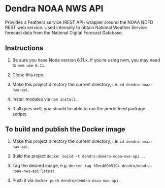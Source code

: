 # Dendra NOAA NWS API

Provides a Feathers service (REST API) wrapper around the NOAA NDFD REST web service. Used internally to obtain National Weather Service forecast data from the National Digital Forecast Database.


## Instructions

1. Be sure you have Node version 6.11.x. If you’re using nvm, you may need to `nvm use 6.11`.

2. Clone this repo.

3. Make this project directory the current directory, i.e. `cd dendra-noaa-nws-api`.

4. Install modules via `npm install`.

5. If all goes well, you should be able to run the predefined package scripts.


## To build and publish the Docker image

1. Make this project directory the current directory, i.e. `cd dendra-noaa-nws-api`.

2. Build the project `docker build -t dendro:dendra-noaa-nws-api .`.

3. Tag the desired image, e.g. `docker tag f0ec409b5194 dendro/dendra-noaa-nws-api:latest`.

4. Push it via `docker push dendro/dendra-noaa-nws-api`.
